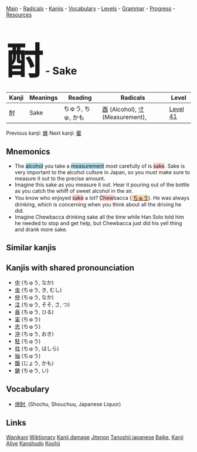 <style> bigfont {font-size: 100px}</style>
[Main](../README.md) -
[Radicals](../radicals.md) -
[Kanjis](../kanjis.md) -
[Vocabulary](../vocabulary.md) -
[Levels](../levels.md) -
[Grammar](../grammar.md) - 
[Progress](../progress.md) -
[Resources](../resources.md)
# <bigfont> 酎</bigfont> - Sake 

| Kanji | Meanings | Reading | Radicals | Level |
| --- | --- | --- | --- | --- |
| 酎 | Sake | ちゅう, ちゅ, かも | [酉](../radicals/酉.md) (Alcohol), [寸](../radicals/寸.md) (Measurement),  | [Level 41](../levels/wk_level41.md) |

Previous kanji: [蜂](蜂.md) Next kanji: [蜜](蜜.md) 

## Mnemonics
 * The <span style="background-color:#ADD8E6"> alcohol</span> you take a <span style="background-color:#ADD8E6"> measurement</span> most carefully of is <span style="background-color:#ffcccb"> sake</span>. Sake is very important to the alcohol culture in Japan, so you must make sure to measure it out to the precise amount.
* Imagine this sake as you measure it out. Hear it pouring out of the bottle as you catch the whiff of sweet alcohol in the air.
* You know who enjoyed <span style="background-color:#ffcccb"> sake</span> a lot? <span style="background-color:#ffcccb"> Chew</span>bacca (<span style="background-color:#fed8b1"> [ちゅう](https://jisho.org/search/ちゅう)</span>). He was always drinking, which is concerning when you think about all the driving he did.
* Imagine Chewbacca drinking sake all the time while Han Solo told him he needed to stop and get help, but Chewbacca just did his yell thing and drank more sake.


## Similar kanjis
 


## Kanjis with shared pronounciation
 * [中](中.md) (ちゅう, なか)
* [虫](虫.md) (ちゅう, き, むし)
* [仲](仲.md) (ちゅう, なか)
* [注](注.md) (ちゅう, そそ, さ, つ)
* [昼](昼.md) (ちゅう, ひる)
* [宙](宙.md) (ちゅう)
* [忠](忠.md) (ちゅう)
* [沖](沖.md) (ちゅう, おき)
* [駐](駐.md) (ちゅう)
* [柱](柱.md) (ちゅう, はしら)
* [抽](抽.md) (ちゅう)
* [醸](醸.md) (じょう, かも)
* [鋳](鋳.md) (ちゅう, い)



## Vocabulary
 * [焼酎](../vocabulary/酎.md), (Shochu, Shouchuu, Japanese Liquor)




## Links 


[Wanikani](https://www.wanikani.com/kanji/酎)
[Wiktionary](https://en.wiktionary.org/wiki/酎)
[Kanji damage](http://www.kanjidamage.com/kanji/search?utf8=✓&q=酎)
[Jitenon](https://jitenon.com/kanji/酎)
[Tanoshii japanese](https://www.tanoshiijapanese.com/dictionary/kanji.cfm?k=酎)
[Baike](https://baike.baidu.com/item/酎),
[Kanji Alive](https://app.kanjialive.com/酎)
[Kanshudo](https://www.kanshudo.com/searchmn?q=酎)
[Koohii](https://kanji.koohii.com/study/kanji/酎)
